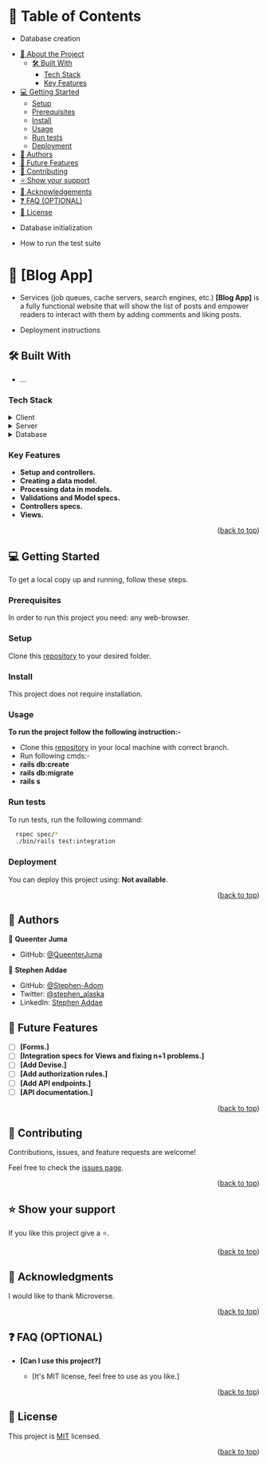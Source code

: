 # 📗 Table of Contents

- Database creation

* [📖 About the Project](#about-project)
  - [🛠 Built With](#built-with)
    - [Tech Stack](#tech-stack)
    - [Key Features](#key-features)
* [💻 Getting Started](#getting-started)
  - [Setup](#setup)
  - [Prerequisites](#prerequisites)
  - [Install](#install)
  - [Usage](#usage)
  - [Run tests](#run-tests)
  - [Deployment](#triangular_flag_on_post-deployment)
* [👥 Authors](#authors)
* [🔭 Future Features](#future-features)
* [🤝 Contributing](#contributing)
* [⭐️ Show your support](#support)
* [🙏 Acknowledgements](#acknowledgements)
* [❓ FAQ (OPTIONAL)](#faq)
* [📝 License](#license)

- Database initialization

- How to run the test suite

# 📖 [Blog App] <a name="about-project"></a>

- Services (job queues, cache servers, search engines, etc.)
  **[Blog App]** is a fully functional website that will show the list of posts and empower readers to interact with them by adding comments and liking posts.

- Deployment instructions

## 🛠 Built With <a name="built-with"></a>

- ...

### Tech Stack <a name="tech-stack"></a>

<details>
  <summary>Client</summary>
  <ul>
    <li>HTML(erb), CSS</li>
  </ul>
</details>

<details>
  <summary>Server</summary>
  <ul>
    <li>Ruby</li>
  </ul>
</details>

<details>
<summary>Database</summary>
  <ul>
    <li>Postgress</li>
  </ul>
</details>

### Key Features <a name="key-features"></a>

- **Setup and controllers.**
- **Creating a data model.**
- **Processing data in models.**
- **Validations and Model specs.**
- **Controllers specs.**
- **Views.**

<p align="right">(<a href="#readme-top">back to top</a>)</p>

## 💻 Getting Started <a name="getting-started"></a>

To get a local copy up and running, follow these steps.

### Prerequisites

In order to run this project you need: any web-browser.

### Setup

Clone this [repository](https://github.com/QueenterJuma/Blog-App.git) to your desired folder.

### Install

This project does not require installation.

### Usage

**To run the project follow the following instruction:-**

- Clone this [repository](https://github.com/QueenterJuma/Blog-App.git) in your local machine with correct branch.
- Run following cmds:-
- **rails db:create**
- **rails db:migrate**
- **rails s**

### Run tests

To run tests, run the following command:

```sh
  rspec spec/*
  ./bin/rails test:integration
```

### Deployment

You can deploy this project using: **Not available**.

<p align="right">(<a href="#readme-top">back to top</a>)</p>

## 👥 Authors <a name="authors"></a>

👤 **Queenter Juma**

- GitHub: [@QueenterJuma](https://github.com/QueenterJuma)

👤 **Stephen Addae**

- GitHub: [@Stephen-Adom](https://github.com/Stephen-Adom)
- Twitter: [@stephen_alaska](https://twitter.com/stephen_alaska)
- LinkedIn: [Stephen Addae](https://www.linkedin.com/in/stephen-addae/)

## 🔭 Future Features <a name="future-features"></a>

- [ ] **[Forms.]**
- [ ] **[Integration specs for Views and fixing n+1 problems.]**
- [ ] **[Add Devise.]**
- [ ] **[Add authorization rules.]**
- [ ] **[Add API endpoints.]**
- [ ] **[API documentation.]**

<p align="right">(<a href="#readme-top">back to top</a>)</p>

## 🤝 Contributing <a name="contributing"></a>

Contributions, issues, and feature requests are welcome!

Feel free to check the [issues page](https://github.com/QueenterJuma/Blog-App/issues).

<p align="right">(<a href="#readme-top">back to top</a>)</p>

## ⭐️ Show your support <a name="support"></a>

If you like this project give a ⭐️.

<p align="right">(<a href="#readme-top">back to top</a>)</p>

## 🙏 Acknowledgments <a name="acknowledgements"></a>

I would like to thank Microverse.

<p align="right">(<a href="#readme-top">back to top</a>)</p>

## ❓ FAQ (OPTIONAL) <a name="faq"></a>

- **[Can I use this project?]**

  - [It's MIT license, feel free to use as you like.]

<p align="right">(<a href="#readme-top">back to top</a>)</p>

## 📝 License <a name="license"></a>

This project is [MIT](./LICENSE) licensed.

<p align="right">(<a href="#readme-top">back to top</a>)</p>
